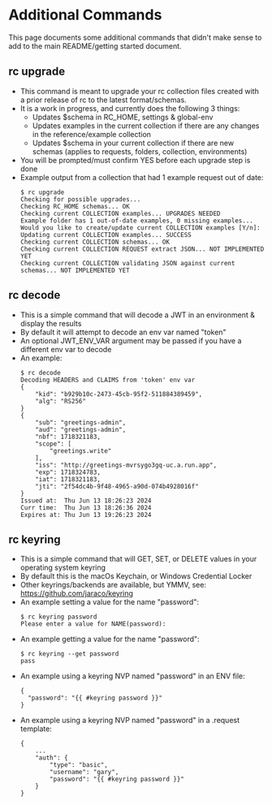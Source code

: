 # Additional Commands
This page documents some additional commands that didn't make sense to add to the main README/getting started document.

## rc upgrade
* This command is meant to upgrade your rc collection files created with a prior release of rc to the latest format/schemas.
* It is a work in progress, and currently does the following 3 things:
  * Updates $schema in RC_HOME, settings & global-env
  * Updates examples in the current collection if there are any changes in the reference/example collection
  * Updates $schema in your current collection if there are new schemas (applies to requests, folders, collection, environments)
* You will be prompted/must confirm YES before each upgrade step is done
* Example output from a collection that had 1 example request out of date:
  ```
  $ rc upgrade
  Checking for possible upgrades...
  Checking RC_HOME schemas... OK
  Checking current COLLECTION examples... UPGRADES NEEDED
  Example folder has 1 out-of-date examples, 0 missing examples...
  Would you like to create/update current COLLECTION examples [Y/n]:
  Updating current COLLECTION examples... SUCCESS
  Checking current COLLECTION schemas... OK
  Checking current COLLECTION REQUEST extract JSON... NOT IMPLEMENTED YET
  Checking current COLLECTION validating JSON against current schemas... NOT IMPLEMENTED YET
  ```
## rc decode
* This is a simple command that will decode a JWT in an environment & display the results
* By default it will attempt to decode an env var named "token"
* An optional JWT_ENV_VAR argument may be passed if you have a different env var to decode
* An example:
  ```
  $ rc decode
  Decoding HEADERS and CLAIMS from 'token' env var
  {
      "kid": "b929b10c-2473-45cb-95f2-511884389459",
      "alg": "RS256"
  }
  {
      "sub": "greetings-admin",
      "aud": "greetings-admin",
      "nbf": 1718321183,
      "scope": [
          "greetings.write"
      ],
      "iss": "http://greetings-mvrsygo3gq-uc.a.run.app",
      "exp": 1718324783,
      "iat": 1718321183,
      "jti": "2f54dc4b-9f48-4965-a90d-074b4928016f"
  }
  Issued at:  Thu Jun 13 18:26:23 2024
  Curr time:  Thu Jun 13 18:26:36 2024
  Expires at: Thu Jun 13 19:26:23 2024
  ```
## rc keyring
* This is a simple command that will GET, SET, or DELETE values in your operating system keyring
* By default this is the macOs Keychain, or Windows Credential Locker
* Other keyrings/backends are available, but YMMV, see: https://github.com/jaraco/keyring
* An example setting a value for the name "password":
  ```
  $ rc keyring password
  Please enter a value for NAME(password):
  ```
* An example getting a value for the name "password":
  ```
  $ rc keyring --get password
  pass
  ```
* An example using a keyring NVP named "password" in an ENV file:
  ```
  {
    "password": "{{ #keyring password }}"
  }
  ```
* An example using a keyring NVP named "password" in a .request template:
  ```
  {
      ...
      "auth": {
          "type": "basic",
          "username": "gary",
          "password": "{{ #keyring password }}"
      }
  }
  ```